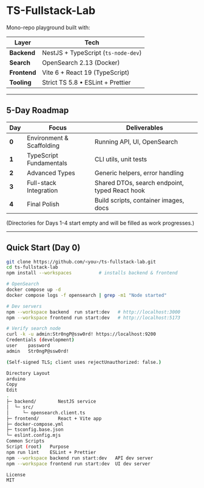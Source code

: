 # TS-Fullstack-Lab

Mono-repo playground built with:

| Layer | Tech |
|-------|------|
| **Backend** | NestJS + TypeScript (`ts-node-dev`) |
| **Search**  | OpenSearch 2.13 (Docker) |
| **Frontend**| Vite 6 + React 19 (TypeScript) |
| **Tooling** | Strict TS 5.8 • ESLint + Prettier |

---

## 5-Day Roadmap

| Day | Focus | Deliverables |
|-----|-------|--------------|
| **0** | Environment & Scaffolding | Running API, UI, OpenSearch |
| **1** | TypeScript Fundamentals | CLI utils, unit tests |
| **2** | Advanced Types | Generic helpers, error handling |
| **3** | Full-stack Integration | Shared DTOs, search endpoint, typed React hook |
| **4** | Final Polish | Build scripts, container images, docs |

(Directories for Days 1-4 start empty and will be filled as work progresses.)

---

## Quick Start (Day 0)

```bash
git clone https://github.com/<you>/ts-fullstack-lab.git
cd ts-fullstack-lab
npm install --workspaces          # installs backend & frontend

# OpenSearch
docker compose up -d
docker compose logs -f opensearch | grep -m1 "Node started"

# Dev servers
npm --workspace backend  run start:dev   # http://localhost:3000
npm --workspace frontend run start:dev   # http://localhost:5173

# Verify search node
curl -k -u admin:Str0ngP@ssw0rd! https://localhost:9200
Credentials (development)
user	password
admin	Str0ngP@ssw0rd!

(Self-signed TLS; client uses rejectUnauthorized: false.)

Directory Layout
arduino
Copy
Edit
.
├─ backend/        NestJS service
│  └─ src/
│     └─ opensearch.client.ts
├─ frontend/       React + Vite app
├─ docker-compose.yml
├─ tsconfig.base.json
└─ eslint.config.mjs
Common Scripts
Script (root)	Purpose
npm run lint	ESLint + Prettier
npm --workspace backend run start:dev	API dev server
npm --workspace frontend run start:dev	UI dev server

License
MIT